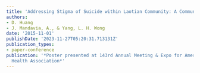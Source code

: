 ```yaml
---
title: 'Addressing Stigma of Suicide within Laotian Community: A Community-Based Approach'
authors:
- D. Huang
- J. Mandavia, A., & Yang, L. H. Wong
date: '2015-11-01'
publishDate: '2023-11-27T05:20:31.713131Z'
publication_types:
- paper-conference
publication: '*Poster presented at 143rd Annual Meeting & Expo for American Public
  Health Association*'
---
```


